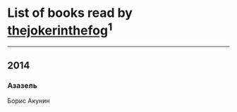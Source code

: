 # List of books read by [thejokerinthefog](http://vk.com/id317244423)<sup>1</sup>
---

## 2014

### Азазель
Борис Акунин



